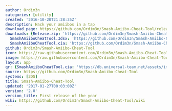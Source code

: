 ```yaml
---
author: Ordim3n
categories: [utility]
created: '2016-10-20T21:28:35Z'
description: Hack your amiibos in a tap
download_page: https://github.com/Ordim3n/Smash-Amiibo-Cheat-Tool/releases/tag/2.0
downloads: {Release.zip: 'https://github.com/Ordim3n/Smash-Amiibo-Cheat-Tool/releases/download/2.0/Release.zip',
  SmashAmiiboCheatTool.3dsx: 'https://github.com/Ordim3n/Smash-Amiibo-Cheat-Tool/releases/download/2.0/SmashAmiiboCheatTool.3dsx',
  SmashAmiiboCheatTool.cia: 'https://github.com/Ordim3n/Smash-Amiibo-Cheat-Tool/releases/download/2.0/SmashAmiiboCheatTool.cia'}
github: Ordim3n/Smash-Amiibo-Cheat-Tool
icon: https://raw.githubusercontent.com/Ordim3n/Smash-Amiibo-Cheat-Tool/master/meta/icon.png
image: https://raw.githubusercontent.com/Ordim3n/Smash-Amiibo-Cheat-Tool/master/meta/banner.png
layout: app
qr: {SmashAmiiboCheatTool.cia: 'https://db.universal-team.net/assets/images/qr/smashamiibocheattool.cia.png'}
source: https://github.com/Ordim3n/Smash-Amiibo-Cheat-Tool
systems: [3DS]
title: Smash-Amiibo-Cheat-Tool
updated: '2017-01-27T00:03:00Z'
version: '2.0'
version_title: First release of the year
wiki: https://github.com/Ordim3n/Smash-Amiibo-Cheat-Tool/wiki
---
```

